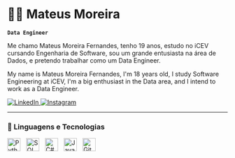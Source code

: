 # 👨‍💻 Mateus Moreira

**`Data Engineer`**

Me chamo Mateus Moreira Fernandes, tenho 19 anos, estudo no iCEV cursando Engenharia de Software, sou um grande entusiasta na área de Dados, e pretendo trabalhar como um Data Engineer.

My name is Mateus Moreira Fernandes, I'm 18 years old, I study Software Engineering at iCEV, I'm a big enthusiast in the Data area, and I intend to work as a Data Engineer.

<p align="left">
    <a href="https://www.linkedin.com/in/mateus-moreira-151511352">
        <img 
            alt="LinkedIn" 
            title="Meu LinkedIn"
            src="https://img.shields.io/badge/LinkedIn-0077B5?style=for-the-badge&logo=linkedin&logoColor=white"
        />
    </a>
    <a href="https://www.instagram.com/mateus_mf5/">
        <img 
            alt="Instagram" 
            title="Meu Instagram"
            src="https://img.shields.io/badge/Instagram-E4405F?style=for-the-badge&logo=instagram&logoColor=white"
        />
    </a>
</p>

---

### 🤖 Linguagens e Tecnologias
<img 
    align="left" 
    alt="Python" 
    title="Python"
    width="30px" 
    style="padding-right:10px;" 
    src="https://cdn.jsdelivr.net/gh/devicons/devicon/icons/python/python-original.svg" 
/>
<img 
    align="left" 
    alt="SQL" 
    title="SQL"
    width="30px" 
    style="padding-right:10px;" 
    src="https://cdn.jsdelivr.net/gh/devicons/devicon/icons/mysql/mysql-original.svg" 
/>
<img 
    align="left" 
    alt="C#" 
    width="30px" 
    style="padding-right:10px;" 
    src="https://cdn.jsdelivr.net/gh/devicons/devicon/icons/csharp/csharp-original.svg"
/>
<img 
    align="left" 
    alt="Java" 
    width="30px" 
    style="padding-right:10px;" 
    src="https://cdn.jsdelivr.net/gh/devicons/devicon/icons/java/java-original.svg"
/>
<img 
    align="left" 
    alt="Git" 
    title="Git"
    width="30px" 
    style="padding-right:10px;" 
    src="https://cdn.jsdelivr.net/gh/devicons/devicon/icons/git/git-original.svg" 
/>

<br/>
<br/>
 
